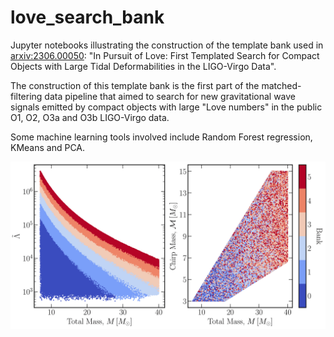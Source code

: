 # love_search_bank

Jupyter notebooks illustrating the construction of the template bank used in [arxiv:2306.00050](https://arxiv.org/pdf/2306.00050.pdf): "In Pursuit of Love: First Templated Search for Compact Objects with Large Tidal Deformabilities in the LIGO-Virgo Data". 

The construction of this template bank is the first part of the matched-filtering data pipeline that aimed to search for new gravitational wave signals emitted by compact objects with large "Love numbers" in the public O1, O2, O3a and O3b LIGO-Virgo data. 

Some machine learning tools involved include Random Forest regression, KMeans and PCA.

![template bank parameters](https://github.com/hschia/love_search_bank/blob/main/bank_params.png)
